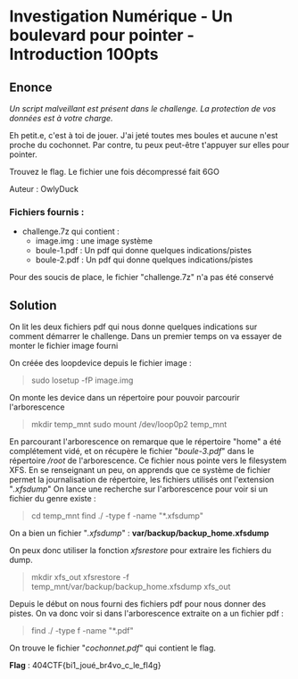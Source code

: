 # Investigation Numérique - Un boulevard pour pointer - Introduction 100pts

## Enonce 

*Un script malveillant est présent dans le challenge. La protection de vos données est à votre charge.*

Eh petit.e, c'est à toi de jouer. J'ai jeté toutes mes boules et aucune n'est proche du cochonnet. Par contre, tu peux peut-être t'appuyer sur elles pour pointer.

Trouvez le flag. Le fichier une fois décompressé fait 6GO

Auteur : OwlyDuck

### Fichiers fournis :

- challenge.7z qui contient :
    - image.img : une image système
    - boule-1.pdf : Un pdf qui donne quelques indications/pistes
    - boule-2.pdf : Un pdf qui donne quelques indications/pistes

Pour des soucis de place, le fichier "challenge.7z" n'a pas été conservé

## Solution

On lit les deux fichiers pdf qui nous donne quelques indications sur comment démarrer le challenge.
Dans un premier temps on va essayer de monter le fichier image fourni

On créée des loopdevice depuis le fichier image : 
> sudo losetup -fP image.img 

On monte les device dans un répertoire pour pouvoir parcourir l'arborescence
> mkdir temp_mnt
> sudo mount /dev/loop0p2 temp_mnt

En parcourant l'arborescence on remarque que le répertoire "home" a été complétement vidé, et on récupère le fichier "*boule-3.pdf*" dans le répertoire */root* de l'arborescence.
Ce fichier nous pointe vers le filesystem XFS. En se renseignant un peu, on apprends que ce système de fichier permet la journalisation de répertoire, les fichiers utilisés ont l'extension "*.xfsdump*"
On lance une recherche sur l'arborescence pour voir si un fichier du genre existe :

> cd temp_mnt
> find ./ -type f -name "*.xfsdump"

On a bien un fichier "*.xfsdump*" : **var/backup/backup_home.xfsdump**

On peux donc utiliser la fonction *xfsrestore* pour extraire les fichiers du dump.

> mkdir xfs_out
> xfsrestore -f temp_mnt/var/backup/backup_home.xfsdump xfs_out

Depuis le début on nous fourni des fichiers pdf pour nous donner des pistes. On va donc voir si dans l'arborescence extraite on a un fichier pdf :

> find ./ -type f -name "*.pdf" 

On trouve le fichier "*cochonnet.pdf*" qui contient le flag.

**Flag** : 404CTF{bi1_joué_br4vo_c_le_fl4g}